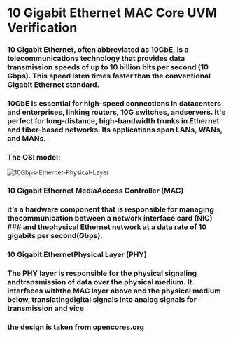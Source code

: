 # 10 Gigabit Ethernet MAC Core UVM Verification 
### 10 Gigabit Ethernet, often abbreviated as 10GbE, is a telecommunications technology that provides data transmission speeds of up to 10 billion bits per second (10 Gbps). This speed isten times faster than the conventional Gigabit Ethernet standard.




### 10GbE is essential for high-speed connections in datacenters and enterprises, linking routers, 10G switches, andservers. It's perfect for long-distance, high-bandwidth trunks in Ethernet and fiber-based networks. Its applications span LANs, WANs, and MANs.




### The OSI model:

![10Gbps-Ethernet-Physical-Layer](https://github.com/Youssefmdany/10-Gigabit-Ethernet-MAC-Core-UVM-Verification-/assets/110913003/089533cc-81b1-4745-ba6b-7a647083d7ec)

### 10 Gigabit Ethernet MediaAccess Controller (MAC)
### it’s a hardware component that is responsible for managing thecommunication between a network interface card (NIC) ### and thephysical Ethernet network at a data rate of 10 gigabits per second(Gbps).




### 10 Gigabit EthernetPhysical Layer (PHY)
### The PHY layer is responsible for the physical signaling andtransmission of data over the physical medium. It interfaces withthe MAC layer above and the physical medium below, translatingdigital signals into analog signals for transmission and vice





### the design is taken from opencores.org

